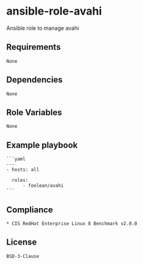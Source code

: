 # ansible-role-avahi

Ansible role to manage avahi


## Requirements

    None


## Dependencies

    None


## Role Variables

    None


## Example playbook

    ```yaml
    ---
    - hosts: all

      roles:
          - foolean/avahi
    ```


## Compliance

    * CIS RedHat Enterprise Linux 8 Benchmark v2.0.0


## License

    BSD-3-Clause
